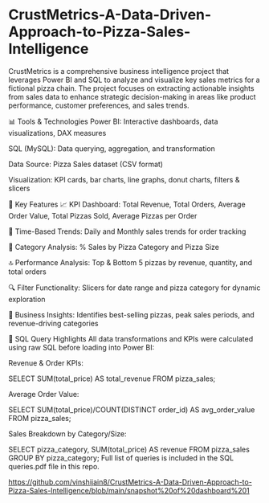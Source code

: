 # CrustMetrics-A-Data-Driven-Approach-to-Pizza-Sales-Intelligence

CrustMetrics is a comprehensive business intelligence project that leverages Power BI and SQL to analyze and visualize key sales metrics for a fictional pizza chain. The project focuses on extracting actionable insights from sales data to enhance strategic decision-making in areas like product performance, customer preferences, and sales trends.

📊 Tools & Technologies
Power BI: Interactive dashboards, data visualizations, DAX measures

SQL (MySQL): Data querying, aggregation, and transformation

Data Source: Pizza Sales dataset (CSV format)

Visualization: KPI cards, bar charts, line graphs, donut charts, filters & slicers

📌 Key Features
📈 KPI Dashboard: Total Revenue, Total Orders, Average Order Value, Total Pizzas Sold, Average Pizzas per Order

📅 Time-Based Trends: Daily and Monthly sales trends for order tracking

🍕 Category Analysis: % Sales by Pizza Category and Pizza Size

🔝 Performance Analysis: Top & Bottom 5 pizzas by revenue, quantity, and total orders

🔍 Filter Functionality: Slicers for date range and pizza category for dynamic exploration

💬 Business Insights: Identifies best-selling pizzas, peak sales periods, and revenue-driving categories

🧠 SQL Query Highlights
All data transformations and KPIs were calculated using raw SQL before loading into Power BI:

Revenue & Order KPIs:

SELECT SUM(total_price) AS total_revenue FROM pizza_sales;

Average Order Value:

SELECT SUM(total_price)/COUNT(DISTINCT order_id) AS avg_order_value FROM pizza_sales;

Sales Breakdown by Category/Size:

SELECT pizza_category, SUM(total_price) AS revenue FROM pizza_sales GROUP BY pizza_category;
Full list of queries is included in the SQL queries.pdf file in this repo.



https://github.com/vinshijain8/CrustMetrics-A-Data-Driven-Approach-to-Pizza-Sales-Intelligence/blob/main/snapshot%20of%20dashboard%201
